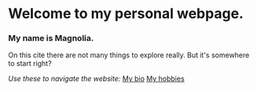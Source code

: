 # Welcome to my personal webpage.
### My name is Magnolia.
On this cite there are not many things to explore really. But it's somewhere to start right?

*Use these to navigate the website:*
[My bio](magnoliagarner.github.io/bio.md)
[My hobbies](magnoliagarner.github.io/topic.md)

